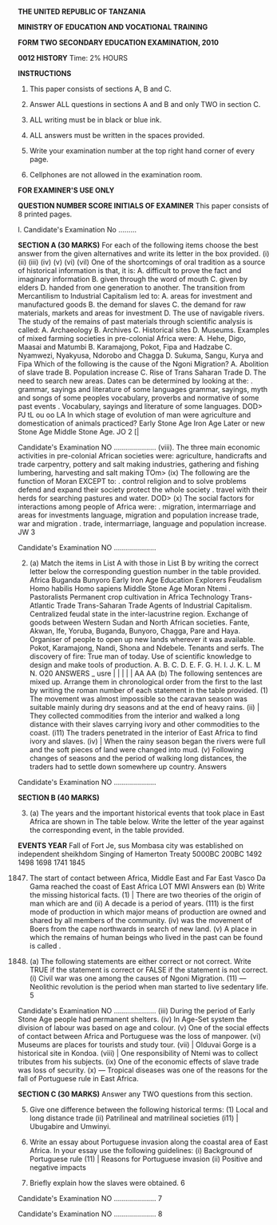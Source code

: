 **THE UNITED REPUBLIC OF TANZANIA**

**MINISTRY OF EDUCATION AND VOCATIONAL TRAINING**

**FORM TWO SECONDARY EDUCATION EXAMINATION, 2010**

**0012 HISTORY**
Time: 2% HOURS

**INSTRUCTIONS**

1. This paper consists of sections A, B and C.

2. Answer ALL questions in sections A and B and only TWO in section C.

3. ALL writing must be in black or blue ink.

4. ALL answers must be written in the spaces provided.

5. Write your examination number at the top right hand corner of every page.

6. Cellphones are not allowed in the examination room.

**FOR EXAMINER'S USE ONLY**

**QUESTION NUMBER SCORE INITIALS OF EXAMINER**
This paper consists of 8 printed pages.

l.
Candidate's Examination No .........

**SECTION A (30 MARKS)**
For each of the following items choose the best answer from the given alternatives and write its letter in the box provided.
(i)
(ii)
(iii)
(iv)
(v)
(vi)
(vil)
One of the shortcomings of oral tradition as a source of historical information is that, it is:
A. difficult to prove the fact and imaginary information
B. given through the word of mouth
C. given by elders
D. handed from one generation to another.
The transition from Mercantilism to Industrial Capitalism led to:
A. areas for investment and manufactured goods
B. the demand for slaves
C. the demand for raw materials, markets and areas for investment
D. The use of navigable rivers.
The study of the remains of past materials through scientific analysis is called:
A. Archaeology
B. Archives
C. Historical sites
D. Museums.
Examples of mixed farming societies in pre-colonial Africa were:
A. Hehe, Digo, Maasai and Matumbi
B. Karamajong, Pokot, Fipa and Hadzabe
C. Nyamwezi, Nyakyusa, Ndorobo and Chagga
D. Sukuma, Sangu, Kurya and Fipa
Which of the following is the cause of the Ngoni Migration?
A. Abolition of slave trade
B. Population increase
C. Rise of Trans Saharan Trade
D. The need to search new areas.
Dates can be determined by looking at the:
. grammar, sayings and literature of some languages grammar, sayings, myth and songs of some peoples vocabulary, proverbs and normative of some past events
. Vocabulary, sayings and literature of some languages.
DOD>
PJ tL ou oo LA
In which stage of evolution of man were agriculture and domestication of animals practiced?
Early Stone Age
Iron Age
Later or new Stone Age
Middle Stone Age.
JO
2
[|

Candidate's Examination NO .....................
(viii). The three main economic activities in pre-colonial African societies were:
agriculture, handicrafts and trade carpentry, pottery and salt making industries, gathering and fishing lumbering, harvesting and salt making
TOm>
(ix) The following are the function of Moran EXCEPT to:
. control religion and to solve problems defend and expand their society protect the whole society
. travel with their herds for searching pastures and water.
DOD>
(x) The social factors for interactions among people of Africa were:
. migration, intermarriage and areas for investments language, migration and population increase trade, war and migration
. trade, intermarriage, language and population increase.
JW
3

Candidate's Examination NO .....................

2. (a) Match the items in List A with those in List B by writing the correct letter below the corresponding guestion number in the table provided.
Africa
Buganda
Bunyoro
Early Iron Age
Education
Explorers
Feudalism
Homo habilis
Homo sapiens
Middle Stone Age
Moran
Ntemi
. Pastoralists
Permanent crop cultivation in Africa
Technology
Trans-Atlantic Trade
Trans-Saharan Trade
Agents of Industrial Capitalism.
Centralized feudal state in the inter-lacustrine region.
Exchange of goods between Western Sudan and North
African societies.
Fante, Akwan, Ife, Yoruba, Buganda, Bunyoro,
Chagga, Pare and Haya.
Organiser of people to open up new lands wherever it was available.
Pokot, Karamajong, Nandi, Shona and Ndebele.
Tenants and serfs.
The discovery of fire:
True man of today.
Use of scientific knowledge to design and make tools of production.
A.
B.
C.
D.
E.
F.
G.
H.
I.
J.
K.
L.
M
N.
O20
ANSWERS
_
usre | | | | | AA AA
(b) The following sentences are mixed up. Arrange them in chronological order from the first to the last by writing the roman number of each statement in the table provided.
(1) The movement was almost impossible so the caravan season was suitable mainly during dry seasons and at the end of heavy rains.
(ii) | They collected commodities from the interior and walked a long distance with their slaves carrying ivory and other commodities to the coast.
(i11) The traders penetrated in the interior of East Africa to find ivory and slaves.
(iv) | When the rainy season began the rivers were full and the soft pieces of land were changed into mud.
(v) Following changes of seasons and the period of walking long distances, the traders had to settle down somewhere up country.
Answers

Candidate's Examination NO .....................

**SECTION B (40 MARKS)**

3. (a) The years and the important historical events that took place in East Africa are shown in
The table below. Write the letter of the year against the corresponding event, in the table provided.

**EVENTS YEAR**
Fall of Fort Je, sus
Mombasa city was established on independent sheikhdom
Singing of Hamerton Treaty
5000BC
200BC
1492
1498
1698
1741
1845

1847. The start of contact between Africa, Middle East and Far East
Vasco Da Gama reached the coast of East Africa
LOT MWI
Answers ean
(b) Write the missing historical facts.
(1) | There are two theories of the origin of man which are and
(ii) A decade is a period of years.
(111) is the first mode of production in which major means of production are owned and shared by all members of the community.
(iv) was the movement of Boers from the cape northwards in search of new land.
(v) A place in which the remains of human beings who lived in the past can be found is called .

4. (a) The following statements are either correct or not correct. Write TRUE if the statement is correct or FALSE if the statement is not correct.
(i) Civil war was one among the causes of Ngoni Migration.
(11) — Neolithic revolution is the period when man started to live sedentary life.
5

Candidate's Examination NO .....................
(iii) During the period of Early Stone Age people had permanent shelters.
(iv) In Age-Set system the division of labour was based on age and colour.
(v) One of the social effects of contact between Africa and Portuguese was the loss of manpower.
(vi) Museums are places for tourists and study tour.
(vii) | Olduvai Gorge is a historical site in Kondoa.
(viii) | One responsibility of Ntemi was to collect tributes from his subjects.
(ix) One of the economic effects of slave trade was loss of security.
(x) — Tropical diseases was one of the reasons for the fall of Portuguese rule in East Africa.

**SECTION C (30 MARKS)**
Answer any TWO questions from this section.

5. Give one difference between the following historical terms:
(1) Local and long distance trade
(ii) Patrilineal and matrilineal societies
(i11) | Ubugabire and Umwinyi.

6. Write an essay about Portuguese invasion along the coastal area of East Africa.
In your essay use the following guidelines:
(i) Background of Portuguese rule
(11) | Reasons for Portuguese invasion
(ii) Positive and negative impacts

7. Briefly explain how the slaves were obtained.
6

Candidate's Examination NO .....................
7

Candidate's Examination NO .....................
8